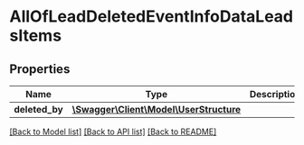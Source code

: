 # AllOfLeadDeletedEventInfoDataLeadsItems

## Properties
Name | Type | Description | Notes
------------ | ------------- | ------------- | -------------
**deleted_by** | [**\Swagger\Client\Model\UserStructure**](UserStructure.md) |  | [optional] 

[[Back to Model list]](../../README.md#documentation-for-models) [[Back to API list]](../../README.md#documentation-for-api-endpoints) [[Back to README]](../../README.md)

